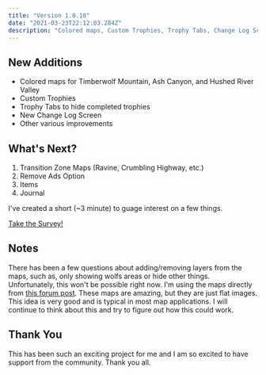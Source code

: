```yaml
---
title: "Version 1.0.10"
date: "2021-03-23T22:12:03.284Z"
description: "Colored maps, Custom Trophies, Trophy Tabs, Change Log Screen"
---
```


## New Additions
- Colored maps for Timberwolf Mountain, Ash Canyon, and Hushed River Valley
- Custom Trophies
- Trophy Tabs  to hide completed trophies
- New Change Log Screen
- Other various improvements

## What's Next? 
1. Transition Zone Maps (Ravine, Crumbling Highway, etc.)
1. Remove Ads Option
1. Items
1. Journal

I've created a short (~3 minute) to guage interest on a few things. 

[Take the Survey!](https://docs.google.com/forms/d/e/1FAIpQLSeHVUMfiYsybNZMK3viHRDdNWo4OaHUk8rjsks8RffTpkqvvQ/viewform?usp=sf_link)

## Notes

There has been a few questions about adding/removing layers from the maps, such as, only showing wolfs areas or hide other things. Unfortunately, this won't be possible right now. I'm using the maps directly from [this forum post](https://steamcommunity.com/sharedfiles/filedetails/?id=1901570789). These maps are amazing, but they are just flat images. This idea is very good and is typical in most map applications. I will continue to think about this and try to figure out how this could work.


## Thank You
This has been such an exciting project for me and I am so excited to have support from the community. Thank you all.